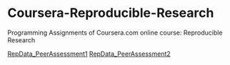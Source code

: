 Coursera-Reproducible-Research
==============================
Programming Assignments of Coursera.com online course: Reproducible Research


[RepData_PeerAssessment1](https://github.com/jorgegilramos/reproducible_research/tree/master/peer_assessment_1)
[RepData_PeerAssessment2](https://github.com/jorgegilramos/reproducible_research/tree/master/peer_assessment_2)

